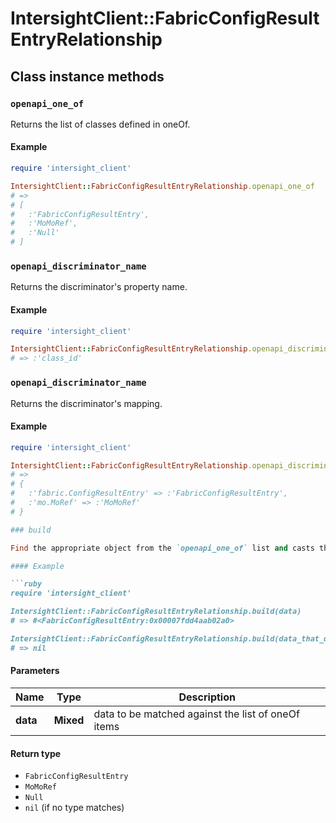 # IntersightClient::FabricConfigResultEntryRelationship

## Class instance methods

### `openapi_one_of`

Returns the list of classes defined in oneOf.

#### Example

```ruby
require 'intersight_client'

IntersightClient::FabricConfigResultEntryRelationship.openapi_one_of
# =>
# [
#   :'FabricConfigResultEntry',
#   :'MoMoRef',
#   :'Null'
# ]
```

### `openapi_discriminator_name`

Returns the discriminator's property name.

#### Example

```ruby
require 'intersight_client'

IntersightClient::FabricConfigResultEntryRelationship.openapi_discriminator_name
# => :'class_id'
```

### `openapi_discriminator_name`

Returns the discriminator's mapping.

#### Example

```ruby
require 'intersight_client'

IntersightClient::FabricConfigResultEntryRelationship.openapi_discriminator_mapping
# =>
# {
#   :'fabric.ConfigResultEntry' => :'FabricConfigResultEntry',
#   :'mo.MoRef' => :'MoMoRef'
# }

### build

Find the appropriate object from the `openapi_one_of` list and casts the data into it.

#### Example

```ruby
require 'intersight_client'

IntersightClient::FabricConfigResultEntryRelationship.build(data)
# => #<FabricConfigResultEntry:0x00007fdd4aab02a0>

IntersightClient::FabricConfigResultEntryRelationship.build(data_that_doesnt_match)
# => nil
```

#### Parameters

| Name | Type | Description |
| ---- | ---- | ----------- |
| **data** | **Mixed** | data to be matched against the list of oneOf items |

#### Return type

- `FabricConfigResultEntry`
- `MoMoRef`
- `Null`
- `nil` (if no type matches)

